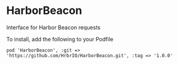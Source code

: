 # HarborBeacon
Interface for Harbor Beacon requests

To install, add the following to your Podfile

`pod 'HarborBeacon', :git => 'https://github.com/HrbrIO/HarborBeacon.git', :tag => '1.0.0'`
